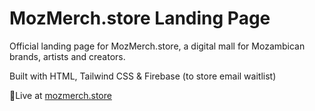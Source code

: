 # MozMerch.store Landing Page

Official landing page for MozMerch.store, a digital mall for Mozambican brands, artists and creators.

Built with HTML, Tailwind CSS & Firebase (to store email waitlist)

🔗Live at [mozmerch.store](https://www.mozmerch.store/)
